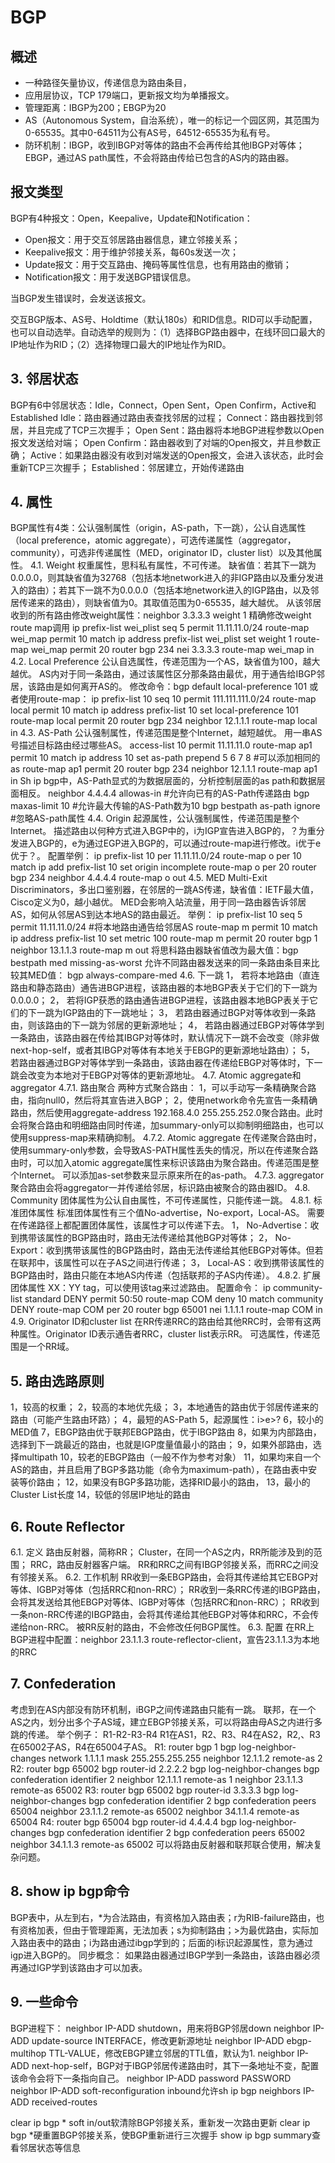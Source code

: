 # BGP
## 概述
* 一种路径矢量协议，传递信息为路由条目，
* 应用层协议，TCP 179端口，更新报文均为单播报文。
* 管理距离：IBGP为200；EBGP为20
* AS（Autonomous System，自治系统），唯一的标记一个园区网，其范围为0-65535。其中0-64511为公有AS号，64512-65535为私有号。
* 防环机制：IBGP，收到IBGP对等体的路由不会再传给其他IBGP对等体；EBGP，通过AS path属性，不会将路由传给已包含的AS内的路由器。
## 报文类型
BGP有4种报文：Open，Keepalive，Update和Notification：
* Open报文：用于交互邻居路由器信息，建立邻接关系；
* Keepalive报文：用于维护邻接关系，每60s发送一次；
* Update报文：用于交互路由、掩码等属性信息，也有用路由的撤销；
* Notification报文：用于发送BGP错误信息。


当BGP发生错误时，会发送该报文。

交互BGP版本、AS号、Holdtime（默认180s）和RID信息。RID可以手动配置，也可以自动选举。自动选举的规则为：（1）选择BGP路由器中，在线环回口最大的IP地址作为RID；（2）选择物理口最大的IP地址作为RID。





## 3. 邻居状态
BGP有6中邻居状态：Idle，Connect，Open Sent，Open Confirm，Active和Established
Idle：路由器通过路由表查找邻居的过程；
Connect：路由器找到邻居，并且完成了TCP三次握手；
Open Sent：路由器将本地BGP进程参数以Open报文发送给对端；
Open Confirm：路由器收到了对端的Open报文，并且参数正确；
Active：如果路由器没有收到对端发送的Open报文，会进入该状态，此时会重新TCP三次握手；
Established：邻居建立，开始传递路由
## 4. 属性
BGP属性有4类：公认强制属性（origin，AS-path，下一跳），公认自选属性（local preference，atomic aggregate），可选传递属性（aggregator，community），可选非传递属性（MED，originator ID，cluster list）以及其他属性。
4.1.    Weight
权重属性，思科私有属性，不可传递。
缺省值：若其下一跳为0.0.0.0，则其缺省值为32768（包括本地network进入的非IGP路由以及重分发进入的路由）；若其下一跳不为0.0.0.0（包括本地network进入的IGP路由，以及邻居传递来的路由），则缺省值为0。其取值范围为0-65535，越大越优。
从该邻居收到的所有路由修改weight属性：neighbor 3.3.3.3 weight 1
精确修改weight route map调用
ip prefix-list wei_plist seq 5 permit 11.11.11.0/24
route-map wei_map permit 10
 match ip address prefix-list wei_plist
 set weight 1
route-map wei_map permit 20
router bgp 234
 nei 3.3.3.3 route-map wei_map in
4.2.    Local Preference
公认自选属性，传递范围为一个AS，缺省值为100，越大越优。
AS内对于同一条路由，通过该属性区分那条路由最优，用于通告给IBGP邻居，该路由是如何离开AS的。
修改命令：bgp default local-preference 101
或者使用route-map：
ip prefix-list 10 seq 10 permit 111.111.111.0/24
route-map local permit 10
 match ip address prefix-list 10
 set local-preference 101
route-map local permit 20
router bgp 234
 neighbor 12.1.1.1 route-map local in
4.3.    AS-Path
公认强制属性，传递范围是整个Internet，越短越优。
用一串AS号描述目标路由经过哪些AS。
access-list 10 permit 11.11.11.0
route-map ap1 permit 10
 match ip address 10
 set as-path prepend 5 6 7 8 #可以添加相同的as
route-map ap1 permit 20
router bgp 234
 neighbor 12.1.1.1 route-map ap1 in
Sh ip bgp中，AS-Path显式的为数据层面的，分析控制层面的as path和数据层面相反。
neighbor 4.4.4.4 allowas-in #允许向已有的AS-Path传递路由
bgp maxas-limit 10 #允许最大传输的AS-Path数为10
bgp bestpath as-path ignore #忽略AS-path属性
4.4.    Origin
起源属性，公认强制属性，传递范围是整个Internet。
描述路由以何种方式进入BGP中的，i为IGP宣告进入BGP的，？为重分发进入BGP的，e为通过EGP进入BGP的，可以通过route-map进行修改。i优于e优于？。
配置举例：
ip prefix-list 10 per 11.11.11.0/24
route-map o per 10
 match ip add prefix-list 10
 set origin incomplete
route-map o per 20
router bgp 234
 neighbor 4.4.4.4 route-map o out
4.5.    MED
Multi-Exit Discriminators，多出口鉴别器，在邻居的一跳AS传递，缺省值：IETF最大值，Cisco定义为0，越小越优。
MED会影响入站流量，用于同一路由器告诉邻居AS，如何从邻居AS到达本地AS的路由最近。
举例：
ip prefix-list 10 seq 5 permit 11.11.11.0/24 #将本地路由通告给邻居AS
route-map m permit 10
 match ip address prefix-list 10
 set metric 100
route-map m permit 20
router bgp 1
 neighbor 13.1.1.3 route-map m out
将思科路由器缺省值改为最大值：bgp bestpath med missing-as-worst
允许不同路由器发送来的同一条路由条目来比较其MED值：
bgp always-compare-med
4.6.    下一跳
1，  若将本地路由（直连路由和静态路由）通告进BGP进程，该路由器的本地BGP表关于它们的下一跳为0.0.0.0；
2，  若将IGP获悉的路由通告进BGP进程，该路由器本地BGP表关于它们的下一跳为IGP路由的下一跳地址；
3，  若路由器通过BGP对等体收到一条路由，则该路由的下一跳为邻居的更新源地址；
4，  若路由器通过EBGP对等体学到一条路由，该路由器在传给其IBGP对等体时，默认情况下一跳不会改变（除非做next-hop-self，或者其IBGP对等体有本地关于EBGP的更新源地址路由）；
5，  若路由器通过BGP对等体学到一条路由，该路由器在传递给EBGP对等体时，下一跳会改变为本地对于EBGP对等体的更新源地址。
4.7.    Atomic aggregate和aggregator
4.7.1.  路由聚合
两种方式聚合路由：
1，可以手动写一条精确聚合路由，指向null0，然后将其宣告进入BGP；
2，使用network命令先宣告一条精确路由，然后使用aggregate-address 192.168.4.0 255.255.252.0聚合路由。此时会将聚合路由和明细路由同时传递，加summary-only可以抑制明细路由，也可以使用suppress-map来精确抑制。
4.7.2.  Atomic aggregate
在传递聚合路由时，使用summary-only参数，会导致AS-PATH属性丢失的情况，所以在传递聚合路由时，可以加入atomic aggregate属性来标识该路由为聚合路由。传递范围是整个Internet。
可以添加as-set参数来显示原来所在的as-path。
4.7.3.  aggregator
聚合路由会将aggregator一并传递给邻居，标识路由被聚合的路由器ID。
4.8.    Community
团体属性为公认自由属性，不可传递属性，只能传递一跳。
4.8.1.  标准团体属性
标准团体属性有三个值No-advertise，No-export，Local-AS。
需要在传递路径上都配置团体属性，该属性才可以传递下去。
1，  No-Advertise：收到携带该属性的BGP路由时，路由无法传递给其他BGP对等体；
2，  No-Export：收到携带该属性的BGP路由时，路由无法传递给其他EBGP对等体。但若在联邦中，该属性可以在子AS之间进行传递；
3，  Local-AS：收到携带该属性的BGP路由时，路由只能在本地AS内传递（包括联邦的子AS内传递）。
4.8.2.  扩展团体属性
XX：YY tag，可以使用该tag来过滤路由。
配置命令：
ip community-list standard DENY permit 50:50
route-map COM deny 10
match community DENY
route-map COM per 20
router bgp 65001
nei 1.1.1.1 route-map COM in
4.9.    Originator ID和cluster list
在RR传递RRC的路由给其他RRC时，会带有这两种属性。Originator ID表示通告者RRC，cluster list表示RR。
可选属性，传递范围是一个RR域。
## 5. 路由选路原则
1，较高的权重；
2，较高的本地优先级；
3，本地通告的路由优于邻居传递来的路由（可能产生路由环路）；
4，最短的AS-Path
5，起源属性：i>e>?
6，较小的MED值
7，EBGP路由优于联邦EBGP路由，优于IBGP路由
8，如果为内部路由，选择到下一跳最近的路由，也就是IGP度量值最小的路由；
9，如果外部路由，选择multipath
10，较老的EBGP路由（一般不作为参考对象）
11，如果均来自一个AS的路由，并且启用了BGP多路功能（命令为maximum-path），在路由表中安装等价路由；
12，如果没有BGP多路功能，选择RID最小的路由，
13，最小的Cluster List长度
14，较低的邻居IP地址的路由
## 6. Route Reflector
6.1.    定义
路由反射器，简称RR；
Cluster，在同一个AS之内，RR所能涉及到的范围；
RRC，路由反射器客户端。
RR和RRC之间有IBGP邻接关系，而RRC之间没有邻接关系。
6.2.    工作机制
RR收到一条EBGP路由，会将其传递给其它EBGP对等体、IGBP对等体（包括RRC和non-RRC）；
RR收到一条RRC传递的IBGP路由，会将其发送给其他EBGP对等体、IGBP对等体（包括RRC和non-RRC）；
RR收到一条non-RRC传递的IBGP路由，会将其传递给其他EBGP对等体和RRC，不会传递给non-RRC。
被RR反射的路由，不会修改任何BGP属性。
6.3.    配置
在RR上BGP进程中配置：neighbor 23.1.1.3 route-reflector-client，宣告23.1.1.3为本地的RRC
## 7. Confederation
考虑到在AS内部没有防环机制，iBGP之间传递路由只能有一跳。
联邦，在一个AS之内，划分出多个子AS域，建立EBGP邻接关系，可以将路由母AS之内进行多跳的传递。
举个例子：
R1-R2-R3-R4
R1在AS1，R2、R3、R4在AS2，R2,、R3在65002子AS，R4在65004子AS。
R1:
router bgp 1
 bgp log-neighbor-changes
 network 1.1.1.1 mask 255.255.255.255
 neighbor 12.1.1.2 remote-as 2
R2:
router bgp 65002
 bgp router-id 2.2.2.2
 bgp log-neighbor-changes
 bgp confederation identifier 2
 neighbor 12.1.1.1 remote-as 1
 neighbor 23.1.1.3 remote-as 65002
R3:
router bgp 65002
 bgp router-id 3.3.3.3
 bgp log-neighbor-changes
 bgp confederation identifier 2
 bgp confederation peers 65004 
 neighbor 23.1.1.2 remote-as 65002
 neighbor 34.1.1.4 remote-as 65004
R4:
router bgp 65004
 bgp router-id 4.4.4.4
 bgp log-neighbor-changes
 bgp confederation identifier 2
 bgp confederation peers 65002 
 neighbor 34.1.1.3 remote-as 65002
可以将路由反射器和联邦联合使用，解决复杂问题。
## 8. show ip bgp命令

 
BGP表中，从左到右，*为合法路由，有资格加入路由表；r为RIB-failure路由，也有资格加表，但由于管理距离，无法加表；s为抑制路由；>为最优路由，实际加入路由表中的路由；i为路由通过ibgp学到的；后面的i标识起源属性，意为通过igp进入BGP的。
同步概念：
如果路由器通过IBGP学到一条路由，该路由器必须再通过IGP学到该路由才可以加表。

## 9. 一些命令
BGP进程下：
neighbor IP-ADD shutdown，用来将BGP邻居down
neighbor IP-ADD update-source INTERFACE，修改更新源地址
neighbor IP-ADD ebgp-multihop TTL-VALUE，修改EBGP建立邻居的TTL值，默认为1.
neighbor IP-ADD next-hop-self，BGP对于IBGP邻居传递路由时，其下一条地址不变，配置该命令会将下一条指向自己。
neighbor IP-ADD password PASSWORD
neighbor IP-ADD soft-reconfiguration inbound允许sh ip bgp neighbors IP-ADD received-routes

clear ip bgp * soft in/out软清除BGP邻接关系，重新发一次路由更新
clear ip bgp *硬重置BGP邻接关系，使BGP重新进行三次握手
show ip bgp summary查看邻居状态等信息

